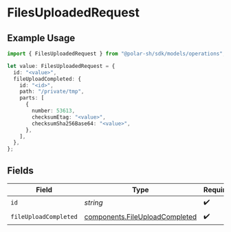 # FilesUploadedRequest

## Example Usage

```typescript
import { FilesUploadedRequest } from "@polar-sh/sdk/models/operations";

let value: FilesUploadedRequest = {
  id: "<value>",
  fileUploadCompleted: {
    id: "<id>",
    path: "/private/tmp",
    parts: [
      {
        number: 53613,
        checksumEtag: "<value>",
        checksumSha256Base64: "<value>",
      },
    ],
  },
};
```

## Fields

| Field                                                                            | Type                                                                             | Required                                                                         | Description                                                                      |
| -------------------------------------------------------------------------------- | -------------------------------------------------------------------------------- | -------------------------------------------------------------------------------- | -------------------------------------------------------------------------------- |
| `id`                                                                             | *string*                                                                         | :heavy_check_mark:                                                               | The file ID.                                                                     |
| `fileUploadCompleted`                                                            | [components.FileUploadCompleted](../../models/components/fileuploadcompleted.md) | :heavy_check_mark:                                                               | N/A                                                                              |